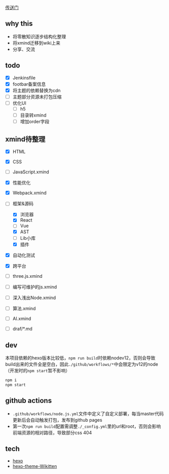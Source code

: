 
[传送门](https://jiahui92.github.io/blog)

## why this
* 将零散知识逐步结构化整理
* 将xmind迁移到wiki上来
* 分享、交流


## todo
* [x] Jenkinsfile
* [x] footbar备案信息
* [x] 将主题的依赖替换为cdn
* [ ] 主题部分资源未打包压缩
* [ ] 优化UI
  * [ ] h5
  * [ ] 目录转xmind
  * [ ] 增加order字段

## xmind待整理
* [x] HTML
* [x] CSS
* [ ] JavaScript.xmind
* [x] 性能优化
* [x] Webpack.xmind
* [ ] 框架&源码
  * [x] 浏览器
  * [x] React
  * [ ] Vue
  * [x] AST
  * [ ] Lib小库
  * [x] 插件
* [x] 自动化测试
* [x] 跨平台
* [ ] three.js.xmind
* [ ] 编写可维护的js.xmind
* [ ] 深入浅出Node.xmind
* [ ] 算法.xmind
* [ ] AI.xmind
* [ ] draf/*.md



## dev
本项目依赖的hexo版本比较低，`npm run build`时依赖nodev12，否则会导致build出来的文件全是空白，因此`./github/workflows/*`中会限定为v12的node（开发时的`npm start`暂不影响）
```sh
npm i
npm start
```

## github actions
* `.github/workflows/node.js.yml`文件中定义了自定义部署，每当master代码更新后会自动触发打包，发布到github pages
* 第一次`npm run build`配置需调整`./_config.yml`里的url和root，否则会影响前端资源的相对路径，导致部分css 404

## tech
* [hexo](https://hexo.io/)
* [hexo-theme-Wikitten](https://github.com/zthxxx/hexo-theme-Wikitten)
